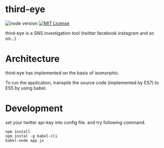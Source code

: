 # third-eye
![node version](https://img.shields.io/badge/node-7.0.x-brightgreen.svg)
[![MIT License](http://img.shields.io/badge/license-MIT-blue.svg?style=flat)](LICENSE)

third-eye is a SNS investigation tool (twitter facebook instagram and so on...)

# Architecture
third-eye has implemented on the basis of isomorphic.

To run the application, transpile the source code (implemented by ES7) to ES5 by using babel.

# Development

set your twitter api-key into config file.
and try following command.

    npm install
    npm instal -g babel-cli
    babel-node app.js
